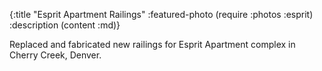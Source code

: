 {:title          "Esprit Apartment Railings"
 :featured-photo (require :photos :esprit)
 :description    (content :md)}

Replaced and fabricated new railings for Esprit Apartment complex in Cherry Creek, Denver.